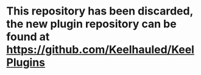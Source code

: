 # This repository has been discarded, the new plugin repository can be found at https://github.com/Keelhauled/KeelPlugins
